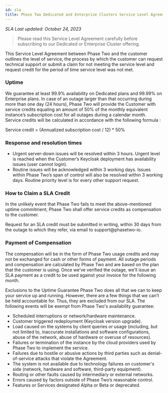 ```yaml
---
id: sla
title: Phase Two Dedicated and Enterprise Clusters Service Level Agreement (SLA)
---
```


_SLA Last updated: October 24, 2023_

> Please read this Service Level Agreement carefully before subscribing to our Dedicated or Enterprise Cluster offering.

This Service Level Agreement between Phase Two and the customer outlines the level of service, the process by which the customer can request technical support or submit a claim for not meeting the service level and request credit for the period of time service level was not met.

### Uptime

We guarantee at least 99.9% availability on Dedicated plans and 99.99% on Enterprise plans. In case of an outage larger than that occurring during more than one day (24 hours), Phase Two will provide the Customer with service credits equaling an amount of 50% of the monthly equivalent instance’s subscription cost for all outages during a calendar month. Service credits will be calculated in accordance with the following formula :

Service credit = (Annualized subscription cost / 12) \* 50%

### Response and resolution times

- Urgent server-down issues will be resolved within 3 hours. Urgent level is reached when the Customer’s Keycloak deployment has availability issues (user cannot login).
- Routine issues will be acknowledged within 3 working days. Issues within Phase Two’s span of control will also be resolved within 3 working days. Routine priority level is for every other support request.

### How to Claim a SLA Credit

In the unlikely event that Phase Two fails to meet the above-mentioned uptime commitment, Phase Two shall offer service credits as compensation to the customer.

Request for an SLA credit must be submitted in writing, within 30 days from the outage to which they refer, via email to support@phasetwo-io.

### Payment of Compensation

The compensation will be in the form of Phase Two usage credits and may not be exchanged for cash or other forms of payment. All outage periods and compensation are calculated by Phase Two and are based on the plan that the customer is using. Once we’ve verified the outage, we’ll issue an SLA payment as a credit to be used against your invoice for the following month.

Exclusions to the Uptime Guarantee
Phase Two does all that we can to keep your service up and running. However, there are a few things that we can’t be held accountable for. Thus, they are excluded from our SLA. The following events will be exempt from Phase Two's availability guarantee:

- Scheduled interruptions or network/hardware maintenance.
- Customer triggered redeployment (Keycloak version upgrade).
- Load caused on the systems by client queries or usage (including, but not limited to, inaccurate installations and software configurations, abuse of the network, abuse of hardware or overuse of resources).
- Failures or termination of the instance by the cloud providers used by Phase Two to implement the service.
- Failures due to hostile or abusive actions by third parties such as denial-of-service attacks that violate the Agreement.
- The system is not available due to technology failures on customer's side (network, hardware and software, third-party equipment).
- Routing or other faults caused by intermediary or external networks.
- Errors caused by factors outside of Phase Two’s reasonable control.
- Features or Services designated Alpha or Beta or deprecated.
